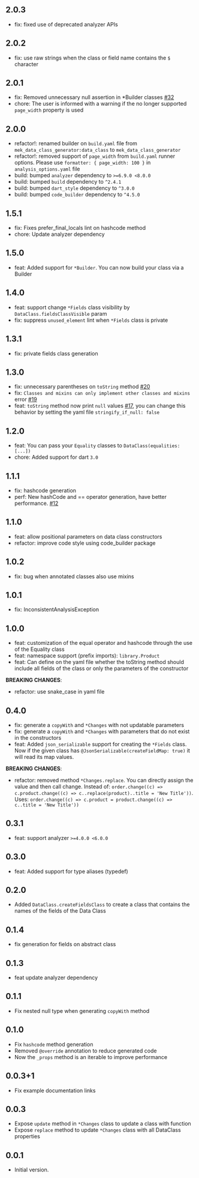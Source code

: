 
## 2.0.3
- fix: fixed use of deprecated analyzer APIs

## 2.0.2
- fix: use raw strings when the class or field name contains the `$` character

## 2.0.1
- fix: Removed unnecessary null assertion in *Builder classes [#32](https://github.com/BreX900/data_class/issues/32)
- chore: The user is informed with a warning if the no longer supported `page_width` property is used

## 2.0.0
- refactor!: renamed builder on `build.yaml` file from `mek_data_class_generator:data_class` to `mek_data_class_generator`
- refactor!: removed support of `page_width` from `build.yaml` runner options. Please use `formatter: { page_width: 100 }`
  in `analysis_options.yaml` file
- build: bumped `analyzer` dependency to `>=6.9.0 <8.0.0`
- build: bumped `build` dependency to `^2.4.1`
- build: bumped `dart_style` dependency to `^3.0.0`
- build: bumped `code_builder` dependency to `^4.5.0`


## 1.5.1
- fix: Fixes prefer_final_locals lint on hashcode method
- chore: Update analyzer dependency

## 1.5.0
- feat: Added support for `*Builder`. You can now build your class via a Builder

## 1.4.0
- feat: support change `*Fields` class visibility by `DataClass.fieldsClassVisible` param
- fix: suppress `unused_element` lint when `*Fields` class is private

## 1.3.1
- fix: private fields class generation

## 1.3.0
- fix: unnecessary parentheses on `toString` method [#20](https://github.com/BreX900/data_class/issues/20)
- fix: `Classes and mixins can only implement other classes and mixins` error [#19](https://github.com/BreX900/data_class/issues/19)
- feat: `toString` method now print `null` values [#17](https://github.com/BreX900/data_class/issues/17), you can change this behavior by setting the yaml file `stringify_if_null: false`

## 1.2.0

- feat: You can pass your `Equality` classes to `DataClass(equalities: [...])`
- chore: Added support for dart `3.0`

## 1.1.1
- fix: hashcode generation
- perf: New hashCode and == operator generation, have better performance. [#12](https://github.com/BreX900/data_class/issues/12)

## 1.1.0
- feat: allow positional parameters on data class constructors
- refactor: improve code style using code_builder package

## 1.0.2
- fix: bug when annotated classes also use mixins

## 1.0.1
- fix: InconsistentAnalysisException

## 1.0.0
- feat: customization of the equal operator and hashcode through the use of the Equality class
- feat: namespace support (prefix imports): `library.Product`
- feat: Can define on the yaml file whether the toString method should include all fields of the class 
    or only the parameters of the constructor

**BREAKING CHANGES**:
- refactor: use snake_case in yaml file

## 0.4.0
- fix: generate a `copyWith` and `*Changes` with not updatable parameters
- fix: generate a `copyWith` and `*Changes` with parameters that do not exist in the constructors
- feat: Added `json_serializable` support for creating the `*Fields` class. Now if the given class has 
  `@JsonSerializable(createFieldMap: true)` it will read its map values.

**BREAKING CHANGES**:
- refactor: removed method `*Changes.replace`. You can directly assign the value and then call change.
  Instead of: `order.change((c) => c.product.change((c) => c..replace(product)..title = 'New Title'))`.
  Uses: `order.change((c) => c.product = product.change((c) => c..title = 'New Title'))`

## 0.3.1
- feat: support analyzer `>=4.0.0 <6.0.0`

## 0.3.0
- feat: Added support for type aliases (typedef)

## 0.2.0
- Added `DataClass.createFieldsClass` to create a class that contains the names of the fields of the Data Class

## 0.1.4
- fix generation for fields on abstract class

## 0.1.3
- feat update analyzer dependency

## 0.1.1
- Fix nested null type when generating `copyWith` method

## 0.1.0
- Fix `hashcode` method generation
- Removed `@override` annotation to reduce generated code
- Now the `_props` method is an iterable to improve performance

## 0.0.3+1
- Fix example documentation links

## 0.0.3
- Expose `update` method in `*Changes` class to update a class with function
- Expose `replace` method to update `*Changes` class with all DataClass properties

## 0.0.1
- Initial version.
